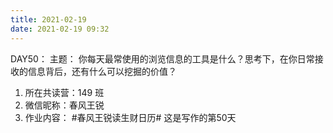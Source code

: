 ```yaml
---
title: 2021-02-19
date: 2021-02-19 09:32
---
```


DAY50：
主题：
你每天最常使用的浏览信息的工具是什么？思考下，在你日常接收的信息背后，还有什么可以挖掘的价值？

1. 所在共读营：149 班
2. 微信昵称：春风王锐
3. 作业内容：
#春风王锐读生财日历# 这是写作的第50天